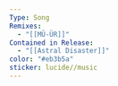 ```yaml
---
Type: Song
Remixes:
  - "[[MÜ-ÜR]]"
Contained in Release:
  - "[[Astral Disaster]]"
color: "#eb3b5a"
sticker: lucide//music
---
```

